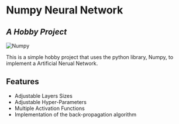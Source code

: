 # Numpy Neural Network
## _A Hobby Project_

![Numpy](https://miro.medium.com/max/1400/1*cyXCE-JcBelTyrK-58w6_Q.png)


This is a simple hobby project that uses the python library, Numpy, to implement a Artificial Nerual Network. 


## Features
- Adjustable Layers Sizes
- Adjustable Hyper-Parameters
- Multiple Activation Functions
- Implementation of the back-propagation algorithm

